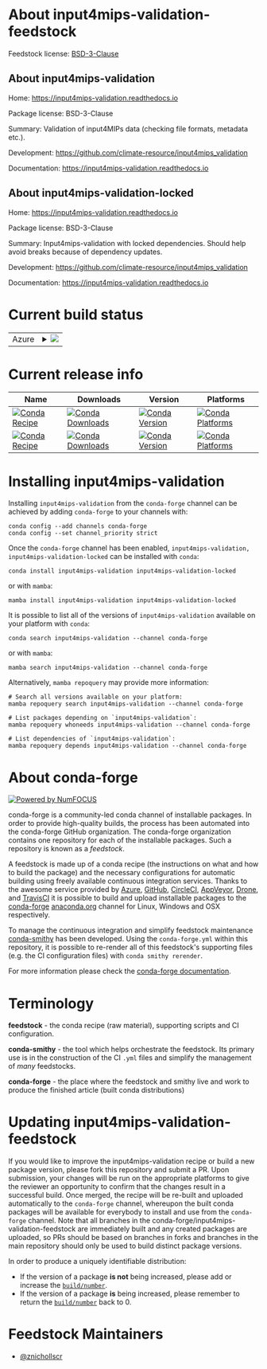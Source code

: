 About input4mips-validation-feedstock
=====================================

Feedstock license: [BSD-3-Clause](https://github.com/conda-forge/input4mips-validation-feedstock/blob/main/LICENSE.txt)


About input4mips-validation
---------------------------

Home: https://input4mips-validation.readthedocs.io

Package license: BSD-3-Clause

Summary: Validation of input4MIPs data (checking file formats, metadata etc.).

Development: https://github.com/climate-resource/input4mips_validation

Documentation: https://input4mips-validation.readthedocs.io

About input4mips-validation-locked
----------------------------------

Home: https://input4mips-validation.readthedocs.io

Package license: BSD-3-Clause

Summary: Input4mips-validation with locked dependencies. Should help avoid breaks because of dependency updates.

Development: https://github.com/climate-resource/input4mips_validation

Documentation: https://input4mips-validation.readthedocs.io

Current build status
====================


<table>
    
  <tr>
    <td>Azure</td>
    <td>
      <details>
        <summary>
          <a href="https://dev.azure.com/conda-forge/feedstock-builds/_build/latest?definitionId=22972&branchName=main">
            <img src="https://dev.azure.com/conda-forge/feedstock-builds/_apis/build/status/input4mips-validation-feedstock?branchName=main">
          </a>
        </summary>
        <table>
          <thead><tr><th>Variant</th><th>Status</th></tr></thead>
          <tbody><tr>
              <td>linux_64_numpy1.22</td>
              <td>
                <a href="https://dev.azure.com/conda-forge/feedstock-builds/_build/latest?definitionId=22972&branchName=main">
                  <img src="https://dev.azure.com/conda-forge/feedstock-builds/_apis/build/status/input4mips-validation-feedstock?branchName=main&jobName=linux&configuration=linux%20linux_64_numpy1.22" alt="variant">
                </a>
              </td>
            </tr><tr>
              <td>linux_64_numpy1.23</td>
              <td>
                <a href="https://dev.azure.com/conda-forge/feedstock-builds/_build/latest?definitionId=22972&branchName=main">
                  <img src="https://dev.azure.com/conda-forge/feedstock-builds/_apis/build/status/input4mips-validation-feedstock?branchName=main&jobName=linux&configuration=linux%20linux_64_numpy1.23" alt="variant">
                </a>
              </td>
            </tr><tr>
              <td>linux_64_numpy1.26</td>
              <td>
                <a href="https://dev.azure.com/conda-forge/feedstock-builds/_build/latest?definitionId=22972&branchName=main">
                  <img src="https://dev.azure.com/conda-forge/feedstock-builds/_apis/build/status/input4mips-validation-feedstock?branchName=main&jobName=linux&configuration=linux%20linux_64_numpy1.26" alt="variant">
                </a>
              </td>
            </tr><tr>
              <td>osx_64_python3.10.____cpython</td>
              <td>
                <a href="https://dev.azure.com/conda-forge/feedstock-builds/_build/latest?definitionId=22972&branchName=main">
                  <img src="https://dev.azure.com/conda-forge/feedstock-builds/_apis/build/status/input4mips-validation-feedstock?branchName=main&jobName=osx&configuration=osx%20osx_64_python3.10.____cpython" alt="variant">
                </a>
              </td>
            </tr><tr>
              <td>osx_64_python3.11.____cpython</td>
              <td>
                <a href="https://dev.azure.com/conda-forge/feedstock-builds/_build/latest?definitionId=22972&branchName=main">
                  <img src="https://dev.azure.com/conda-forge/feedstock-builds/_apis/build/status/input4mips-validation-feedstock?branchName=main&jobName=osx&configuration=osx%20osx_64_python3.11.____cpython" alt="variant">
                </a>
              </td>
            </tr><tr>
              <td>osx_64_python3.12.____cpython</td>
              <td>
                <a href="https://dev.azure.com/conda-forge/feedstock-builds/_build/latest?definitionId=22972&branchName=main">
                  <img src="https://dev.azure.com/conda-forge/feedstock-builds/_apis/build/status/input4mips-validation-feedstock?branchName=main&jobName=osx&configuration=osx%20osx_64_python3.12.____cpython" alt="variant">
                </a>
              </td>
            </tr><tr>
              <td>osx_64_python3.8.____cpython</td>
              <td>
                <a href="https://dev.azure.com/conda-forge/feedstock-builds/_build/latest?definitionId=22972&branchName=main">
                  <img src="https://dev.azure.com/conda-forge/feedstock-builds/_apis/build/status/input4mips-validation-feedstock?branchName=main&jobName=osx&configuration=osx%20osx_64_python3.8.____cpython" alt="variant">
                </a>
              </td>
            </tr><tr>
              <td>osx_64_python3.9.____cpython</td>
              <td>
                <a href="https://dev.azure.com/conda-forge/feedstock-builds/_build/latest?definitionId=22972&branchName=main">
                  <img src="https://dev.azure.com/conda-forge/feedstock-builds/_apis/build/status/input4mips-validation-feedstock?branchName=main&jobName=osx&configuration=osx%20osx_64_python3.9.____cpython" alt="variant">
                </a>
              </td>
            </tr><tr>
              <td>win_64_python3.10.____cpython</td>
              <td>
                <a href="https://dev.azure.com/conda-forge/feedstock-builds/_build/latest?definitionId=22972&branchName=main">
                  <img src="https://dev.azure.com/conda-forge/feedstock-builds/_apis/build/status/input4mips-validation-feedstock?branchName=main&jobName=win&configuration=win%20win_64_python3.10.____cpython" alt="variant">
                </a>
              </td>
            </tr><tr>
              <td>win_64_python3.11.____cpython</td>
              <td>
                <a href="https://dev.azure.com/conda-forge/feedstock-builds/_build/latest?definitionId=22972&branchName=main">
                  <img src="https://dev.azure.com/conda-forge/feedstock-builds/_apis/build/status/input4mips-validation-feedstock?branchName=main&jobName=win&configuration=win%20win_64_python3.11.____cpython" alt="variant">
                </a>
              </td>
            </tr><tr>
              <td>win_64_python3.12.____cpython</td>
              <td>
                <a href="https://dev.azure.com/conda-forge/feedstock-builds/_build/latest?definitionId=22972&branchName=main">
                  <img src="https://dev.azure.com/conda-forge/feedstock-builds/_apis/build/status/input4mips-validation-feedstock?branchName=main&jobName=win&configuration=win%20win_64_python3.12.____cpython" alt="variant">
                </a>
              </td>
            </tr><tr>
              <td>win_64_python3.8.____cpython</td>
              <td>
                <a href="https://dev.azure.com/conda-forge/feedstock-builds/_build/latest?definitionId=22972&branchName=main">
                  <img src="https://dev.azure.com/conda-forge/feedstock-builds/_apis/build/status/input4mips-validation-feedstock?branchName=main&jobName=win&configuration=win%20win_64_python3.8.____cpython" alt="variant">
                </a>
              </td>
            </tr><tr>
              <td>win_64_python3.9.____cpython</td>
              <td>
                <a href="https://dev.azure.com/conda-forge/feedstock-builds/_build/latest?definitionId=22972&branchName=main">
                  <img src="https://dev.azure.com/conda-forge/feedstock-builds/_apis/build/status/input4mips-validation-feedstock?branchName=main&jobName=win&configuration=win%20win_64_python3.9.____cpython" alt="variant">
                </a>
              </td>
            </tr>
          </tbody>
        </table>
      </details>
    </td>
  </tr>
</table>

Current release info
====================

| Name | Downloads | Version | Platforms |
| --- | --- | --- | --- |
| [![Conda Recipe](https://img.shields.io/badge/recipe-input4mips--validation-green.svg)](https://anaconda.org/conda-forge/input4mips-validation) | [![Conda Downloads](https://img.shields.io/conda/dn/conda-forge/input4mips-validation.svg)](https://anaconda.org/conda-forge/input4mips-validation) | [![Conda Version](https://img.shields.io/conda/vn/conda-forge/input4mips-validation.svg)](https://anaconda.org/conda-forge/input4mips-validation) | [![Conda Platforms](https://img.shields.io/conda/pn/conda-forge/input4mips-validation.svg)](https://anaconda.org/conda-forge/input4mips-validation) |
| [![Conda Recipe](https://img.shields.io/badge/recipe-input4mips--validation--locked-green.svg)](https://anaconda.org/conda-forge/input4mips-validation-locked) | [![Conda Downloads](https://img.shields.io/conda/dn/conda-forge/input4mips-validation-locked.svg)](https://anaconda.org/conda-forge/input4mips-validation-locked) | [![Conda Version](https://img.shields.io/conda/vn/conda-forge/input4mips-validation-locked.svg)](https://anaconda.org/conda-forge/input4mips-validation-locked) | [![Conda Platforms](https://img.shields.io/conda/pn/conda-forge/input4mips-validation-locked.svg)](https://anaconda.org/conda-forge/input4mips-validation-locked) |

Installing input4mips-validation
================================

Installing `input4mips-validation` from the `conda-forge` channel can be achieved by adding `conda-forge` to your channels with:

```
conda config --add channels conda-forge
conda config --set channel_priority strict
```

Once the `conda-forge` channel has been enabled, `input4mips-validation, input4mips-validation-locked` can be installed with `conda`:

```
conda install input4mips-validation input4mips-validation-locked
```

or with `mamba`:

```
mamba install input4mips-validation input4mips-validation-locked
```

It is possible to list all of the versions of `input4mips-validation` available on your platform with `conda`:

```
conda search input4mips-validation --channel conda-forge
```

or with `mamba`:

```
mamba search input4mips-validation --channel conda-forge
```

Alternatively, `mamba repoquery` may provide more information:

```
# Search all versions available on your platform:
mamba repoquery search input4mips-validation --channel conda-forge

# List packages depending on `input4mips-validation`:
mamba repoquery whoneeds input4mips-validation --channel conda-forge

# List dependencies of `input4mips-validation`:
mamba repoquery depends input4mips-validation --channel conda-forge
```


About conda-forge
=================

[![Powered by
NumFOCUS](https://img.shields.io/badge/powered%20by-NumFOCUS-orange.svg?style=flat&colorA=E1523D&colorB=007D8A)](https://numfocus.org)

conda-forge is a community-led conda channel of installable packages.
In order to provide high-quality builds, the process has been automated into the
conda-forge GitHub organization. The conda-forge organization contains one repository
for each of the installable packages. Such a repository is known as a *feedstock*.

A feedstock is made up of a conda recipe (the instructions on what and how to build
the package) and the necessary configurations for automatic building using freely
available continuous integration services. Thanks to the awesome service provided by
[Azure](https://azure.microsoft.com/en-us/services/devops/), [GitHub](https://github.com/),
[CircleCI](https://circleci.com/), [AppVeyor](https://www.appveyor.com/),
[Drone](https://cloud.drone.io/welcome), and [TravisCI](https://travis-ci.com/)
it is possible to build and upload installable packages to the
[conda-forge](https://anaconda.org/conda-forge) [anaconda.org](https://anaconda.org/)
channel for Linux, Windows and OSX respectively.

To manage the continuous integration and simplify feedstock maintenance
[conda-smithy](https://github.com/conda-forge/conda-smithy) has been developed.
Using the ``conda-forge.yml`` within this repository, it is possible to re-render all of
this feedstock's supporting files (e.g. the CI configuration files) with ``conda smithy rerender``.

For more information please check the [conda-forge documentation](https://conda-forge.org/docs/).

Terminology
===========

**feedstock** - the conda recipe (raw material), supporting scripts and CI configuration.

**conda-smithy** - the tool which helps orchestrate the feedstock.
                   Its primary use is in the construction of the CI ``.yml`` files
                   and simplify the management of *many* feedstocks.

**conda-forge** - the place where the feedstock and smithy live and work to
                  produce the finished article (built conda distributions)


Updating input4mips-validation-feedstock
========================================

If you would like to improve the input4mips-validation recipe or build a new
package version, please fork this repository and submit a PR. Upon submission,
your changes will be run on the appropriate platforms to give the reviewer an
opportunity to confirm that the changes result in a successful build. Once
merged, the recipe will be re-built and uploaded automatically to the
`conda-forge` channel, whereupon the built conda packages will be available for
everybody to install and use from the `conda-forge` channel.
Note that all branches in the conda-forge/input4mips-validation-feedstock are
immediately built and any created packages are uploaded, so PRs should be based
on branches in forks and branches in the main repository should only be used to
build distinct package versions.

In order to produce a uniquely identifiable distribution:
 * If the version of a package **is not** being increased, please add or increase
   the [``build/number``](https://docs.conda.io/projects/conda-build/en/latest/resources/define-metadata.html#build-number-and-string).
 * If the version of a package **is** being increased, please remember to return
   the [``build/number``](https://docs.conda.io/projects/conda-build/en/latest/resources/define-metadata.html#build-number-and-string)
   back to 0.

Feedstock Maintainers
=====================

* [@znichollscr](https://github.com/znichollscr/)

